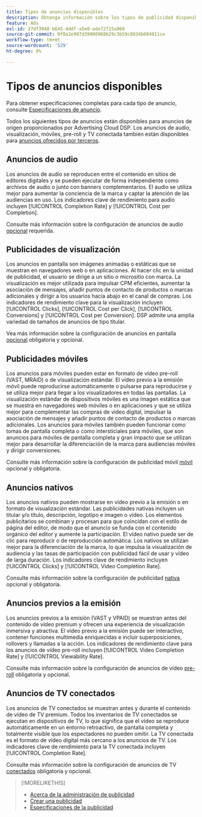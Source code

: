 ```yaml
---
title: Tipos de anuncios disponibles
description: Obtenga información sobre los tipos de publicidad disponibles.
feature: Ads
exl-id: 27df3948-b645-4ddf-a5e0-ade72f15a969
source-git-commit: 0f0a2e907d39900968b29c3b59c8034b604911ce
workflow-type: tm+mt
source-wordcount: '529'
ht-degree: 0%

---
```


# Tipos de anuncios disponibles

Para obtener especificaciones completas para cada tipo de anuncio, consulte [Especificaciones de anuncio](/help/dsp/assets/ad-specs.pdf).

Todos los siguientes tipos de anuncios están disponibles para anuncios de origen proporcionados por Advertising Cloud DSP. Los anuncios de audio, visualización, móviles, pre-roll y TV conectada también están disponibles para [anuncios ofrecidos por terceros](/help/dsp/campaign-management/ads/ad-create-third-party.md).

## Anuncios de audio

Los anuncios de audio se reproducen entre el contenido en sitios de editores digitales y se pueden ejecutar de forma independiente como archivos de audio o junto con banners complementarios. El audio se utiliza mejor para aumentar la conciencia de la marca y captar la atención de las audiencias en uso. Los indicadores clave de rendimiento para audio incluyen [!UICONTROL Completion Rate] y [!UICONTROL Cost per Completion].

Consulte más información sobre la configuración de anuncios de audio [opcional](ad-settings-audio.md) requerida.

## Publicidades de visualización

Los anuncios en pantalla son imágenes animadas o estáticas que se muestran en navegadores web o en aplicaciones. Al hacer clic en la unidad de publicidad, el usuario se dirige a un sitio o micrositio con marca. La visualización es mejor utilizada para impulsar CPM eficientes, aumentar la asociación de mensajes, añadir puntos de contacto de productos o marcas adicionales y dirigir a los usuarios hacia abajo en el canal de compras. Los indicadores de rendimiento clave para la visualización incluyen [!UICONTROL Clicks], [!UICONTROL Cost per Click], [!UICONTROL Conversions] y [!UICONTROL Cost per Conversion]. DSP admite una amplia variedad de tamaños de anuncios de tipo titular.

Vea más información sobre la configuración de anuncios en pantalla [opcional](ad-settings-display.md) obligatoria y opcional.

## Publicidades móviles

Los anuncios para móviles pueden estar en formato de vídeo pre-roll (VAST, MRAID) o de visualización estándar. El vídeo previo a la emisión móvil puede reproducirse automáticamente o pulsarse para reproducirse y se utiliza mejor para llegar a los visualizadores en todas las pantallas. La visualización estándar de dispositivos móviles es una imagen estática que se muestra en navegadores web móviles o en aplicaciones y que se utiliza mejor para complementar las compras de vídeo digital, impulsar la asociación de mensajes y añadir puntos de contacto de productos o marcas adicionales. Los anuncios para móviles también pueden funcionar como tomas de pantalla completa o como intersticiales para móviles, que son anuncios para móviles de pantalla completa y gran impacto que se utilizan mejor para desarrollar la diferenciación de la marca para audiencias móviles y dirigir conversiones.

Consulte más información sobre la configuración de publicidad móvil [móvil](ad-settings-mobile.md) opcional y obligatoria.

## Anuncios nativos

Los anuncios nativos pueden mostrarse en vídeo previo a la emisión o en formato de visualización estándar. Las publicidades nativas incluyen un titular y/o título, descripción, logotipo e imagen o vídeo. Los elementos publicitarios se combinan y procesan para que coincidan con el estilo de página del editor, de modo que el anuncio se funda con el contenido orgánico del editor y aumente la participación. El vídeo nativo puede ser de clic para reproducir o de reproducción automática. Los nativos se utilizan mejor para la diferenciación de la marca, lo que impulsa la visualización de audiencia y las tasas de participación con publicidad fácil de usar y vídeo de larga duración. Los indicadores clave de rendimiento incluyen [!UICONTROL Clicks] y [!UICONTROL Video Completion Rate].

Consulte más información sobre la configuración de publicidad [nativa](ad-settings-native.md) opcional y obligatoria.

## Anuncios previos a la emisión

Los anuncios previos a la emisión (VAST y VPAID) se muestran antes del contenido de vídeo premium y ofrecen una experiencia de visualización inmersiva y atractiva. El vídeo previo a la emisión puede ser interactivo, contener funciones multimedia enriquecidas e incluir superposiciones, rollovers y llamadas a la acción. Los indicadores de rendimiento clave para los anuncios de vídeo pre-roll incluyen [!UICONTROL Video Completion Rate] y [!UICONTROL Viewability Rate].

Consulte más información sobre la configuración de anuncios de vídeo [pre-roll](ad-settings-pre-roll.md) obligatoria y opcional.

## Anuncios de TV conectados

Los anuncios de TV conectados se muestran antes y durante el contenido de vídeo de TV premium. Todos los inventarios de TV conectados se ejecutan en dispositivos de TV, lo que significa que el vídeo se reproduce automáticamente en un entorno retroactivo, de pantalla completa y totalmente visible que los espectadores no pueden omitir. La TV conectada es el formato de vídeo digital más cercano a los anuncios de TV. Los indicadores clave de rendimiento para la TV conectada incluyen [!UICONTROL Completion Rate].

Consulte más información sobre la configuración de anuncios de TV [conectados](ad-settings-connected-tv.md) obligatoria y opcional.

>[!MORELIKETHIS]
>
>* [Acerca de la administración de publicidad](ad-about.md)
>* [Crear una publicidad](ad-create.md)
>* [Especificaciones de la publicidad](/help/dsp/assets/ad-specs.pdf)

